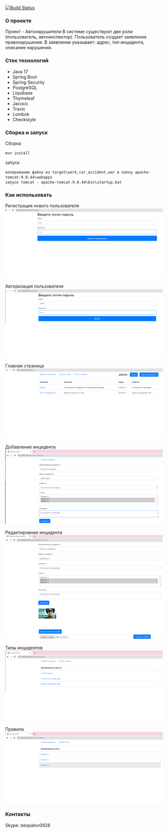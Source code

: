 ﻿[![Build Status](https://app.travis-ci.com/bespalov0928/work_carAccident.svg?branch=master)](https://app.travis-ci.com/bespalov0928/work_carAccident)

### О проекте
Проект - Автонарушители
В системе существуют две роли (пользователь, автоинспектор).
Пользователь создает заявление правонарушения.
В заявлении указывает: адрес, тип инцидента, описание нарушения.

### Стек технологий
* Java 17
* Spring Boot
* Spring Security
* PostgreSQL
* Liquibase
* Thymeleaf
* Jacoco
* Travic
* Lombok
* Checkstyle 

### Сборка и запуск
Сборка
```
mvn install
```
запуск
```
копирование файла из target\work_car_accident.war в папку apache-tomcat-9.0.44\webapps
запуск tomcat - apache-tomcat-9.0.44\bin\startup.bat
```

### Как использовать
Регистрация нового пользователя
![ScreenShot](images/reg.png)

Авторизация пользователя
![ScreenShot](images/login.png)

Главная страница
![ScreenShot](images/index.png)

Добавление инцидента
![ScreenShot](images/newAcc.png)

Редактировние инцидента
![ScreenShot](images/updAcc.png)

Типы инцидентов
![ScreenShot](images/acc.png)

Правила
![ScreenShot](images/rules.png)

### Контакты
Skype: bespalov0928